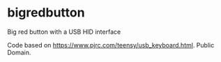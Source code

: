 # bigredbutton
Big red button with a USB HID interface

Code based on https://www.pjrc.com/teensy/usb_keyboard.html. Public Domain.

